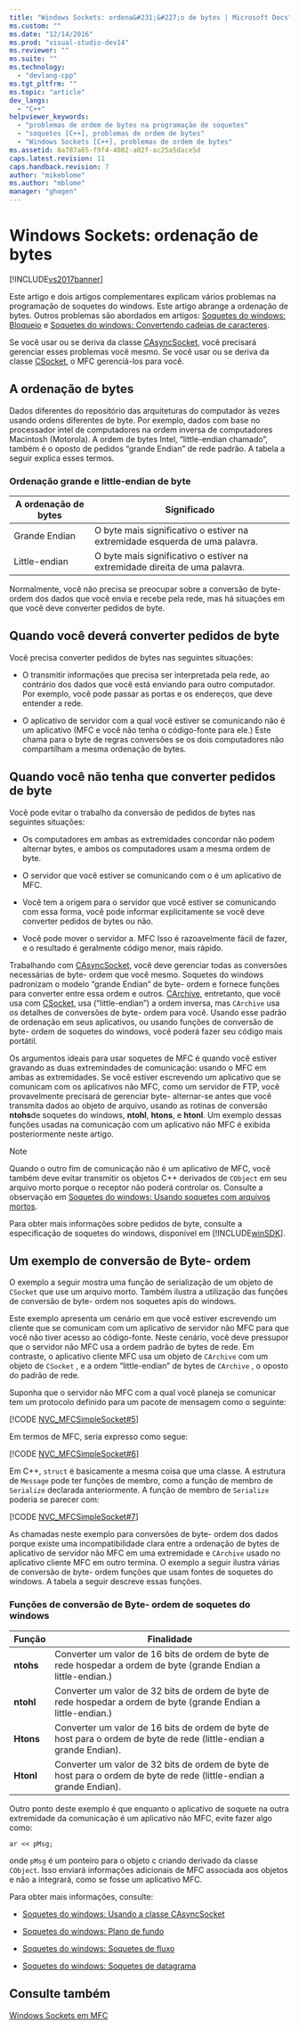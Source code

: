 ```yaml
---
title: "Windows Sockets: ordena&#231;&#227;o de bytes | Microsoft Docs"
ms.custom: ""
ms.date: "12/14/2016"
ms.prod: "visual-studio-dev14"
ms.reviewer: ""
ms.suite: ""
ms.technology: 
  - "devlang-cpp"
ms.tgt_pltfrm: ""
ms.topic: "article"
dev_langs: 
  - "C++"
helpviewer_keywords: 
  - "problemas de ordem de bytes na programação de soquetes"
  - "soquetes [C++], problemas de ordem de bytes"
  - "Windows Sockets [C++], problemas de ordem de bytes"
ms.assetid: 8a787a65-f9f4-4002-a02f-ac25a5dace5d
caps.latest.revision: 11
caps.handback.revision: 7
author: "mikeblome"
ms.author: "mblome"
manager: "ghogen"
---
```

# Windows Sockets: ordena&#231;&#227;o de bytes
[!INCLUDE[vs2017banner](../assembler/inline/includes/vs2017banner.md)]

Este artigo e dois artigos complementares explicam vários problemas na programação de soquetes do windows.  Este artigo abrange a ordenação de bytes.  Outros problemas são abordados em artigos: [Soquetes do windows: Bloqueio](../Topic/Windows%20Sockets:%20Blocking.md) e [Soquetes do windows: Convertendo cadeias de caracteres](../mfc/windows-sockets-converting-strings.md).  
  
 Se você usar ou se deriva da classe [CAsyncSocket](../Topic/CAsyncSocket%20Class.md), você precisará gerenciar esses problemas você mesmo.  Se você usar ou se deriva da classe [CSocket](../mfc/reference/csocket-class.md), o MFC gerenciá\-los para você.  
  
## A ordenação de bytes  
 Dados diferentes do repositório das arquiteturas do computador às vezes usando ordens diferentes de byte.  Por exemplo, dados com base no processador intel de computadores na ordem inversa de computadores Macintosh \(Motorola\).  A ordem de bytes Intel, “little\-endian chamado”, também é o oposto de pedidos “grande Endian” de rede padrão.  A tabela a seguir explica esses termos.  
  
### Ordenação grande e little\-endian de byte  
  
|A ordenação de bytes|Significado|  
|--------------------------|-----------------|  
|Grande Endian|O byte mais significativo o estiver na extremidade esquerda de uma palavra.|  
|Little\-endian|O byte mais significativo o estiver na extremidade direita de uma palavra.|  
  
 Normalmente, você não precisa se preocupar sobre a conversão de byte\- ordem dos dados que você envia e recebe pela rede, mas há situações em que você deve converter pedidos de byte.  
  
## Quando você deverá converter pedidos de byte  
 Você precisa converter pedidos de bytes nas seguintes situações:  
  
-   O transmitir informações que precisa ser interpretada pela rede, ao contrário dos dados que você está enviando para outro computador.  Por exemplo, você pode passar as portas e os endereços, que deve entender a rede.  
  
-   O aplicativo de servidor com a qual você estiver se comunicando não é um aplicativo \(MFC e você não tenha o código\-fonte para ele.\)  Este chama para o byte de regras conversões se os dois computadores não compartilham a mesma ordenação de bytes.  
  
## Quando você não tenha que converter pedidos de byte  
 Você pode evitar o trabalho da conversão de pedidos de bytes nas seguintes situações:  
  
-   Os computadores em ambas as extremidades concordar não podem alternar bytes, e ambos os computadores usam a mesma ordem de byte.  
  
-   O servidor que você estiver se comunicando com o é um aplicativo de MFC.  
  
-   Você tem a origem para o servidor que você estiver se comunicando com essa forma, você pode informar explicitamente se você deve converter pedidos de bytes ou não.  
  
-   Você pode mover o servidor a. MFC  Isso é razoavelmente fácil de fazer, e o resultado é geralmente código menor, mais rápido.  
  
 Trabalhando com [CAsyncSocket](../Topic/CAsyncSocket%20Class.md), você deve gerenciar todas as conversões necessárias de byte\- ordem que você mesmo.  Soquetes do windows padronizam o modelo “grande Endian” de byte\- ordem e fornece funções para converter entre essa ordem e outros.  [CArchive](../mfc/reference/carchive-class.md), entretanto, que você usa com [CSocket](../mfc/reference/csocket-class.md), usa \(“little\-endian”\) a ordem inversa, mas `CArchive` usa os detalhes de conversões de byte\- ordem para você.  Usando esse padrão de ordenação em seus aplicativos, ou usando funções de conversão de byte\- ordem de soquetes do windows, você poderá fazer seu código mais portátil.  
  
 Os argumentos ideais para usar soquetes de MFC é quando você estiver gravando as duas extremindades de comunicação: usando o MFC em ambas as extremidades.  Se você estiver escrevendo um aplicativo que se comunicam com os aplicativos não MFC, como um servidor de FTP, você provavelmente precisará de gerenciar byte\- alternar\-se antes que você transmita dados ao objeto de arquivo, usando as rotinas de conversão **ntohs**de soquetes do windows, **ntohl**, **htons**, e **htonl**.  Um exemplo dessas funções usadas na comunicação com um aplicativo não MFC é exibida posteriormente neste artigo.  
  
> [!NOTE]
>  Quando o outro fim de comunicação não é um aplicativo de MFC, você também deve evitar transmitir os objetos C\+\+ derivados de `CObject` em seu arquivo morto porque o receptor não poderá controlar os.  Consulte a observação em [Soquetes do windows: Usando soquetes com arquivos mortos](../mfc/windows-sockets-using-sockets-with-archives.md).  
  
 Para obter mais informações sobre pedidos de byte, consulte a especificação de soquetes do windows, disponível em [!INCLUDE[winSDK](../atl/includes/winsdk_md.md)].  
  
## Um exemplo de conversão de Byte\- ordem  
 O exemplo a seguir mostra uma função de serialização de um objeto de `CSocket` que use um arquivo morto.  Também ilustra a utilização das funções de conversão de byte\- ordem nos soquetes apis do windows.  
  
 Este exemplo apresenta um cenário em que você estiver escrevendo um cliente que se comunicam com um aplicativo de servidor não MFC para que você não tiver acesso ao código\-fonte.  Neste cenário, você deve pressupor que o servidor não MFC usa a ordem padrão de bytes de rede.  Em contraste, o aplicativo cliente MFC usa um objeto de `CArchive` com um objeto de `CSocket` , e a ordem “little\-endian” de bytes de `CArchive` , o oposto do padrão de rede.  
  
 Suponha que o servidor não MFC com a qual você planeja se comunicar tem um protocolo definido para um pacote de mensagem como o seguinte:  
  
 [!CODE [NVC_MFCSimpleSocket#5](../CodeSnippet/VS_Snippets_Cpp/NVC_MFCSimpleSocket#5)]  
  
 Em termos de MFC, seria expresso como segue:  
  
 [!CODE [NVC_MFCSimpleSocket#6](../CodeSnippet/VS_Snippets_Cpp/NVC_MFCSimpleSocket#6)]  
  
 Em C\+\+, `struct` é basicamente a mesma coisa que uma classe.  A estrutura de `Message` pode ter funções de membro, como a função de membro de `Serialize` declarada anteriormente.  A função de membro de `Serialize` poderia se parecer com:  
  
 [!CODE [NVC_MFCSimpleSocket#7](../CodeSnippet/VS_Snippets_Cpp/NVC_MFCSimpleSocket#7)]  
  
 As chamadas neste exemplo para conversões de byte\- ordem dos dados porque existe uma incompatibilidade clara entre a ordenação de bytes de aplicativo de servidor não MFC em uma extremidade e `CArchive` usado no aplicativo cliente MFC em outro termina.  O exemplo a seguir ilustra várias de conversão de byte\- ordem funções que usam fontes de soquetes do windows.  A tabela a seguir descreve essas funções.  
  
### Funções de conversão de Byte\- ordem de soquetes do windows  
  
|Função|Finalidade|  
|------------|----------------|  
|**ntohs**|Converter um valor de 16 bits de ordem de byte de rede hospedar a ordem de byte \(grande Endian a little\-endian.\)|  
|**ntohl**|Converter um valor de 32 bits de ordem de byte de rede hospedar a ordem de byte \(grande Endian a little\-endian.\)|  
|**Htons**|Converter um valor de 16 bits de ordem de byte de host para o ordem de byte de rede \(little\-endian a grande Endian\).|  
|**Htonl**|Converter um valor de 32 bits de ordem de byte de host para o ordem de byte de rede \(little\-endian a grande Endian\).|  
  
 Outro ponto deste exemplo é que enquanto o aplicativo de soquete na outra extremidade da comunicação é um aplicativo não MFC, evite fazer algo como:  
  
 `ar << pMsg;`  
  
 onde `pMsg` é um ponteiro para o objeto c criando derivado da classe `CObject`.  Isso enviará informações adicionais de MFC associada aos objetos e não a integrará, como se fosse um aplicativo MFC.  
  
 Para obter mais informações, consulte:  
  
-   [Soquetes do windows: Usando a classe CAsyncSocket](../mfc/windows-sockets-using-class-casyncsocket.md)  
  
-   [Soquetes do windows: Plano de fundo](../mfc/windows-sockets-background.md)  
  
-   [Soquetes do windows: Soquetes de fluxo](../mfc/windows-sockets-stream-sockets.md)  
  
-   [Soquetes do windows: Soquetes de datagrama](../mfc/windows-sockets-datagram-sockets.md)  
  
## Consulte também  
 [Windows Sockets em MFC](../mfc/windows-sockets-in-mfc.md)